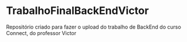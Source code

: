 # TrabalhoFinalBackEndVictor
Repositório criado para fazer o upload do trabalho de BackEnd do curso Connect, do professor Victor

